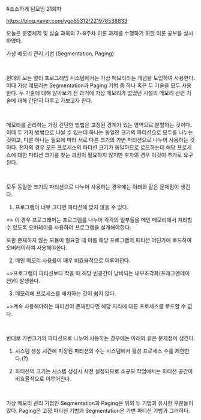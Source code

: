 #소소하게 팀모임 21회차

https://blog.naver.com/ygo65312/221978538833

오늘은 운영체제 및 실습 과목의 7~8주차 이론 과제를 수행하기 위한 이론 공부를 실시하였다.

가상 메모리 관리 기법 (Segmentation, Paging)

​

 현대의 모든 멀티 프로그래밍 시스템에서는 가상 메모리라는 개념을 도입하여 사용한다. 이때 가상 메모리는 Segmentation과 Paging 기법 중 하나 혹은 두 기술을 모두 사용한다. 두 기술에 대해 알아보기 전 과거에 가상 메모리가 없었던 시절의 메모리 관련 기술에 대해 간단히 다루고 가보고자 한다.

​

 메모리를 관리하는 가장 간단한 방법은 고정된 경계가 있는 영역으로 분할하는 것이다. 이때 두 가지 방법으로 나뉠 수 있는데 하나는 동일한 크기의 파티션으로 모두를 나누는 것이고, 다른 하나는 필요에 따라 서로 다른 크기의 가변 파티션으로 나누어 사용하는 것이다. 전자의 경우 모든 프로세스의 파티션 크기가 동일하므로 로드하는데 해당 프로세스에 대한 파티션 크기를 찾는 과정이 필요하지 않지만 후자의 경우 이것이 추가로 요구된다.

​

 모두 동일한 크기의 파티션으로 나누어 사용하는 경우에는 아래와 같은 문제점이 생긴다.

1. 프로그램이 너무 크다면 파티션에 맞지 않을 수 있다.

=> 이 경우 프로그래머는 프로그램를 나누어 각각의 일부들을 메인 메모리에서 처리할 수 있도록 오버레이를 사용하여 프로그램을 설계해야한다.

 또한 존재하지 않는 모듈이 필요할 때 이를 해당 프로그램의 파티션 어딘가에 로드하여 오버레이하여 사용해야한다.

2. 메인 메모리 사용률이 매우 비효율적으로 이루어진다.

=>프로그램이 파티션보다 작을 때 해당 빈공간이 낭비되는 내부조각화(프래그멘테이션)이 발생한다.

3. 메모리에 프로세스를 배치하는 것이 쉽지 않다.

=>계속 사용해야하는 파티션이 존재한다면 해당 자리에 다른 프로세스를 로드할 수 없다.

​

 반대로 가변크기의 파티션으로 나누어 사용하는 경우에는 아래와 같은 문제점이 생긴다.

1. 시스템 생성 시간에 지정된 파티션의 수는 시스템에서 활성 프로세스 수를 제한한다.(?)

2. 파티션의 크기는 시스템 생성시 사전 설정되므로 소규모 작업에서는 파티션 공간이 비효율적으로 이루어진다.

​

 가상 메모리 관리 기법인 Segmentation과 Paging은 위의 두 기법과 유사한 부분들이 많다. Paging은 고정 파티션 기법과 Segmentation은 가변 파티션 기법과 그러하다.

